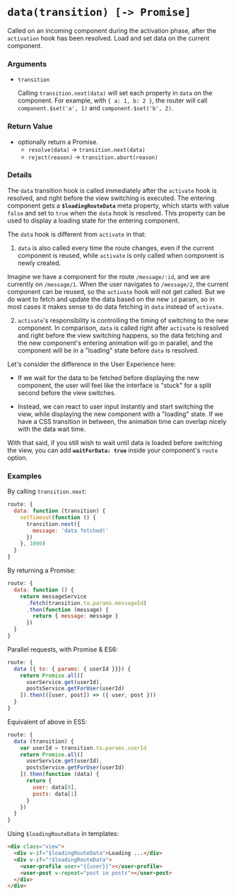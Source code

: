# `data(transition) [-> Promise]`

Called on an incoming component during the activation phase, after the `activation` hook has been resolved. Load and set data on the current component.

### Arguments

- `transition`

  Calling `transition.next(data)` will set each property in `data` on the component. For example, with `{ a: 1, b: 2 }`, the router will call `component.$set('a', 1)` and `component.$set('b', 2)`.

### Return Value

- optionally return a Promise.
  - `resolve(data)` -> `transition.next(data)`
  - `reject(reason)` -> `transition.abort(reason)`

### Details

The `data` transition hook is called immediately after the `activate` hook is resolved, and right before the view switching is executed. The entering component gets a **`$loadingRouteData`** meta property, which starts with value `false` and set to `true` when the `data` hook is resolved. This property can be used to display a loading state for the entering component.

The `data` hook is different from `activate` in that:

1. `data` is also called every time the route changes, even if the current component is reused, while `activate` is only called when component is newly created.

  Imagine we have a component for the route `/message/:id`, and we are currently on `/message/1`. When the user navigates to `/message/2`, the current component can be reused, so the `activate` hook will not get called. But we do want to fetch and update the data based on the new `id` param, so in most cases it makes sense to do data fetching in `data` instead of `activate`.

2. `activate`'s responsibility is controlling the timing of switching to the new component. In comparison, `data` is called right after `activate` is resolved and right before the view switching happens, so the data fetching and the new component's entering animation will go in parallel, and the component will be in a "loading" state before `data` is resolved.

  Let's consider the difference in the User Experience here:

  - If we wait for the data to be fetched before displaying the new component, the user will feel like the interface is "stuck" for a split second before the view switches.

  - Instead, we can react to user input instantly and start switching the view, while displaying the new component with a "loading" state. If we have a CSS transition in between, the animation time can overlap nicely with the data wait time.

With that said, if you still wish to wait until data is loaded before switching the view, you can add **`waitForData: true`** inside your component's `route` option.

### Examples

By calling `transition.next`:

``` js
route: {
  data: function (transition) {
    setTimeout(function () {
      transition.next({
        message: 'data fetched!'
      })
    }, 1000)
  }
}
```

By returning a Promise:

``` js
route: {
  data: function () {
    return messageService
      .fetch(transition.to.params.messageId)
      .then(function (message) {
        return { message: message }
      })
  }
}
```

Parallel requests, with Promise & ES6:

``` js
route: {
  data ({ to: { params: { userId }}}) {
    return Promise.all([
      userService.get(userId),
      postsService.getForUser(userId)
    ]).then(([user, post]) => ({ user, post }))
  }
}
```

Equivalent of above in ES5:

``` js
route: {
  data (transition) {
    var userId = transition.to.params.userId
    return Promise.all([
      userService.get(userId),
      postsService.getForUser(userId)
    ]).then(function (data) {
      return {
        user: data[0],
        posts: data[1]
      }
    })
  }
}
```

Using `$loadingRouteData` in templates:

``` html
<div class="view">
  <div v-if="$loadingRouteData">Loading ...</div>
  <div v-if="!$loadingRouteData">
    <user-profile user="{{user}}"></user-profile>
    <user-post v-repeat="post in posts"></user-post>
  </div>
</div>
```
